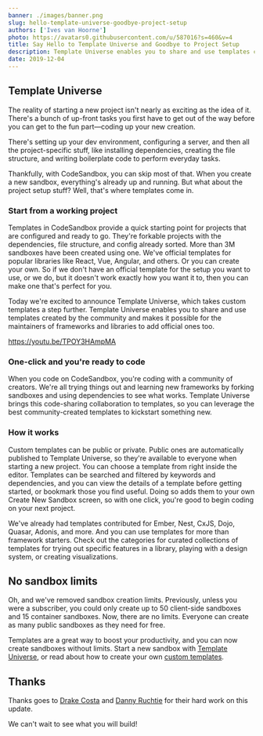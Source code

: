 ```yaml
---
banner: ./images/banner.png
slug: hello-template-universe-goodbye-project-setup
authors: ['Ives van Hoorne']
photo: https://avatars0.githubusercontent.com/u/587016?s=460&v=4
title: Say Hello to Template Universe and Goodbye to Project Setup
description: Template Universe enables you to share and use templates created by the community and makes it possible for the maintainers of frameworks and libraries to add official ones too.
date: 2019-12-04
---
```


## Template Universe

The reality of starting a new project isn't nearly as exciting as the idea of it. There's a bunch of up-front tasks you first have to get out of the way before you can get to the fun part—coding up your new creation.

There's setting up your dev environment, configuring a server, and then all the project-specific stuff, like installing dependencies, creating the file structure, and writing boilerplate code to perform everyday tasks.

Thankfully, with CodeSandbox, you can skip most of that. When you create a new sandbox, everything's already up and running. But what about the project setup stuff? Well, that's where templates come in.

### Start from a working project
Templates in CodeSandbox provide a quick starting point for projects that are configured and ready to go. They're forkable projects with the dependencies, file structure, and config already sorted. More than 3M sandboxes have been created using one. We've official templates for popular libraries like React, Vue, Angular, and others. Or you can create your own. So if we don't have an official template for the setup you want to use, or we do, but it doesn't work exactly how you want it to, then you can make one that's perfect for you.

Today we're excited to announce Template Universe, which takes custom templates a step further. Template Universe enables you to share and use templates created by the community and makes it possible for the maintainers of frameworks and libraries to add official ones too.

https://youtu.be/TPOY3HAmpMA

### One-click and you're ready to code
When you code on CodeSandbox, you're coding with a community of creators. We're all trying things out and learning new frameworks by forking sandboxes and using dependencies to see what works. Template Universe brings this code-sharing collaboration to templates, so you can leverage the best community-created templates to kickstart something new.

### How it works
Custom templates can be public or private. Public ones are automatically published to Template Universe, so they're available to everyone when starting a new project. You can choose a template from right inside the editor. Templates can be searched and filtered by keywords and dependencies, and you can view the details of a template before getting started, or bookmark those you find useful. Doing so adds them to your own Create New Sandbox screen, so with one click, you're good to begin coding on your next project.

We've already had templates contributed for Ember, Nest, CxJS, Dojo, Quasar, Adonis, and more. And you can use templates for more than framework starters. Check out the categories for curated collections of templates for trying out specific features in a library, playing with a design system, or creating visualizations.  

## No sandbox limits
Oh, and we've removed sandbox creation limits. Previously, unless you were a subscriber, you could only create up to 50 client-side sandboxes and 15 container sandboxes. Now, there are no limits. Everyone can create as many public sandboxes as they need for free.

Templates are a great way to boost your productivity, and you can now create sandboxes without limits. Start a new sandbox with [Template Universe](https://codesandbox.io/s/), or read about how to create your own [custom templates](https://codesandbox.io/docs/templates).

## Thanks
Thanks goes to [Drake Costa](https://twitter.com/saeris) and [Danny Ruchtie](https://twitter.com/druchtie) for their hard work on this update.

We can't wait to see what you will build!
